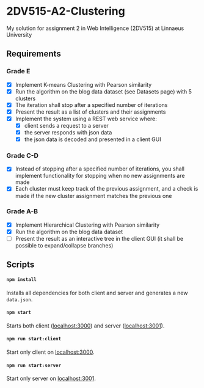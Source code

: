 # 2DV515-A2-Clustering

My solution for assignment 2 in Web Intelligence (2DV515) at Linnaeus University

## Requirements

### Grade E

- [x] Implement K-means Clustering with Pearson similarity
- [x] Run the algorithm on the blog data dataset (see Datasets page) with 5 clusters
- [x] The iteration shall stop after a specified number of iterations
- [x] Present the result as a list of clusters and their assignments
- [x] Implement the system using a REST web service where:
  - [x] client sends a request to a server
  - [x] the server responds with json data
  - [x] the json data is decoded and presented in a client GUI

### Grade C-D

- [x] Instead of stopping after a specified number of iterations, you shall implement functionality for stopping when no new assignments are made
- [x] Each cluster must keep track of the previous assignment, and a check is made if the new cluster assignment matches the previous one

### Grade A-B

- [x] Implement Hierarchical Clustering with Pearson similarity
- [x] Run the algorithm on the blog data dataset
- [ ] Present the result as an interactive tree in the client GUI (it shall be possible to expand/collapse branches)

## Scripts

#### `npm install`
Installs all dependencies for both client and server and generates a new `data.json`.
#### `npm start`
Starts both client ([localhost:3000](http://localhost:3000)) and server ([localhost:3001](http://localhost:3001)).
#### `npm run start:client`
Start only client on [localhost:3000](http://localhost:3000).
#### `npm run start:server`
Start only server on [localhost:3001](http://localhost:3001).

